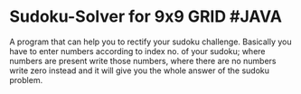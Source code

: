 # Sudoku-Solver for 9x9 GRID #JAVA
A program that can help you to rectify your sudoku challenge. 
Basically you have to enter numbers according to index no. of your sudoku; where numbers are present write those numbers, where there are no numbers write zero instead and it will give you the whole answer of the sudoku problem. 
